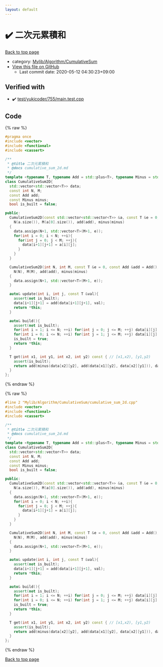 ```yaml
---
layout: default
---
```


<!-- mathjax config similar to math.stackexchange -->
<script type="text/javascript" async
  src="https://cdnjs.cloudflare.com/ajax/libs/mathjax/2.7.5/MathJax.js?config=TeX-MML-AM_CHTML">
</script>
<script type="text/x-mathjax-config">
  MathJax.Hub.Config({
    TeX: { equationNumbers: { autoNumber: "AMS" }},
    tex2jax: {
      inlineMath: [ ['$','$'] ],
      processEscapes: true
    },
    "HTML-CSS": { matchFontHeight: false },
    displayAlign: "left",
    displayIndent: "2em"
  });
</script>

<script type="text/javascript" src="https://cdnjs.cloudflare.com/ajax/libs/jquery/3.4.1/jquery.min.js"></script>
<script src="https://cdn.jsdelivr.net/npm/jquery-balloon-js@1.1.2/jquery.balloon.min.js" integrity="sha256-ZEYs9VrgAeNuPvs15E39OsyOJaIkXEEt10fzxJ20+2I=" crossorigin="anonymous"></script>
<script type="text/javascript" src="../../../../assets/js/copy-button.js"></script>
<link rel="stylesheet" href="../../../../assets/css/copy-button.css" />


# :heavy_check_mark: 二次元累積和

<a href="../../../../index.html">Back to top page</a>

* category: <a href="../../../../index.html#606b6851a96c8708fa4cdcf98aebb7c1">Mylib/Algorithm/CumulativeSum</a>
* <a href="{{ site.github.repository_url }}/blob/master/Mylib/Algorithm/CumulativeSum/cumulative_sum_2d.cpp">View this file on GitHub</a>
    - Last commit date: 2020-05-12 04:30:23+09:00




## Verified with

* :heavy_check_mark: <a href="../../../../verify/test/yukicoder/755/main.test.cpp.html">test/yukicoder/755/main.test.cpp</a>


## Code

<a id="unbundled"></a>
{% raw %}
```cpp
#pragma once
#include <vector>
#include <functional>
#include <cassert>

/**
 * @title 二次元累積和
 * @docs cumulative_sum_2d.md
 */
template <typename T, typename Add = std::plus<T>, typename Minus = std::minus<T>>
class CumulativeSum2D{
  std::vector<std::vector<T>> data;
  const int N, M;
  const Add add;
  const Minus minus;
  bool is_built = false;

public:
  CumulativeSum2D(const std::vector<std::vector<T>> &a, const T &e = 0, const Add &add = Add(), const Minus &minus = Minus()):
    N(a.size()), M(a[0].size()), add(add), minus(minus)
  {
    data.assign(N+1, std::vector<T>(M+1, e));
    for(int i = 0; i < N; ++i){
      for(int j = 0; j < M; ++j){
        data[i+1][j+1] = a[i][j];
      }
    }
  }

  CumulativeSum2D(int N, int M, const T &e = 0, const Add &add = Add(), const Minus &minus = Minus()):
    N(N), M(M), add(add), minus(minus)
  {
    data.assign(N+1, std::vector<T>(M+1, e));
  }

  auto& update(int i, int j, const T &val){
    assert(not is_built);
    data[i+1][j+1] = add(data[i+1][j+1], val);
    return *this;
  }

  auto& build(){
    assert(not is_built);
    for(int i = 1; i <= N; ++i) for(int j = 0; j <= M; ++j) data[i][j] = add(data[i][j], data[i-1][j]);
    for(int i = 0; i <= N; ++i) for(int j = 1; j <= M; ++j) data[i][j] = add(data[i][j], data[i][j-1]);
    is_built = true;
    return *this;
  }

  T get(int x1, int y1, int x2, int y2) const { // [x1,x2), [y1,y2)
    assert(is_built);
    return add(minus(data[x2][y2], add(data[x1][y2], data[x2][y1])), data[x1][y1]);
  }
};

```
{% endraw %}

<a id="bundled"></a>
{% raw %}
```cpp
#line 2 "Mylib/Algorithm/CumulativeSum/cumulative_sum_2d.cpp"
#include <vector>
#include <functional>
#include <cassert>

/**
 * @title 二次元累積和
 * @docs cumulative_sum_2d.md
 */
template <typename T, typename Add = std::plus<T>, typename Minus = std::minus<T>>
class CumulativeSum2D{
  std::vector<std::vector<T>> data;
  const int N, M;
  const Add add;
  const Minus minus;
  bool is_built = false;

public:
  CumulativeSum2D(const std::vector<std::vector<T>> &a, const T &e = 0, const Add &add = Add(), const Minus &minus = Minus()):
    N(a.size()), M(a[0].size()), add(add), minus(minus)
  {
    data.assign(N+1, std::vector<T>(M+1, e));
    for(int i = 0; i < N; ++i){
      for(int j = 0; j < M; ++j){
        data[i+1][j+1] = a[i][j];
      }
    }
  }

  CumulativeSum2D(int N, int M, const T &e = 0, const Add &add = Add(), const Minus &minus = Minus()):
    N(N), M(M), add(add), minus(minus)
  {
    data.assign(N+1, std::vector<T>(M+1, e));
  }

  auto& update(int i, int j, const T &val){
    assert(not is_built);
    data[i+1][j+1] = add(data[i+1][j+1], val);
    return *this;
  }

  auto& build(){
    assert(not is_built);
    for(int i = 1; i <= N; ++i) for(int j = 0; j <= M; ++j) data[i][j] = add(data[i][j], data[i-1][j]);
    for(int i = 0; i <= N; ++i) for(int j = 1; j <= M; ++j) data[i][j] = add(data[i][j], data[i][j-1]);
    is_built = true;
    return *this;
  }

  T get(int x1, int y1, int x2, int y2) const { // [x1,x2), [y1,y2)
    assert(is_built);
    return add(minus(data[x2][y2], add(data[x1][y2], data[x2][y1])), data[x1][y1]);
  }
};

```
{% endraw %}

<a href="../../../../index.html">Back to top page</a>

